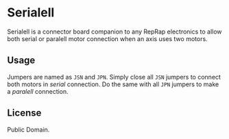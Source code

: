 Serialell
=========

Serialell is a connector board companion to any RepRap electronics to allow
both serial or paralell motor connection when an axis uses two motors.

Usage
-----

Jumpers are named as `JSN` and `JPN`. Simply close all `JSN` jumpers to
connect both motors in _serial_ connection. Do the same with all `JPN` jumpers
to make a _paralell_ connection.

License
-------

Public Domain.
